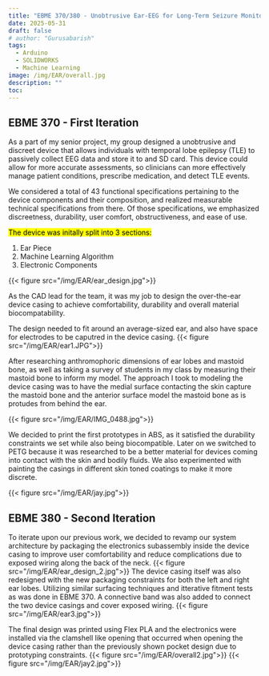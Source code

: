 ```yaml
---
title: "EBME 370/380 - Unobtrusive Ear-EEG for Long-Term Seizure Monitoring"
date: 2025-05-31
draft: false
# author: "Gurusabarish"
tags:
  - Arduino
  - SOLIDWORKS
  - Machine Learning
image: /img/EAR/overall.jpg
description: ""
toc: 
--- 
```


## EBME 370 - First Iteration
As a part of my senior project, my group designed a unobtrusive and discreet device that allows individuals with temporal lobe epilepsy (TLE) to passively collect EEG data and store it to and SD card. This device could allow for more accurate assessments, so clinicians can more effectively manage patient conditions, prescribe medication, and detect TLE events.​

We considered a total of 43 functional specifications pertaining to the device components and their composition, and realized measurable technical specifications from there. Of those specifications, we emphasized discreetness, durability, user comfort, obstructiveness, and ease of use.

 <mark>The device was initally split into 3 sections:</mark>
  1. Ear Piece
  2. Machine Learning Algorithm
  3. Electronic Components


{{< figure src="/img/EAR/ear_design.jpg">}}

As the CAD lead for the team, it was my job to design the over-the-ear device casing to achieve comfortability, durability and overall material biocompatability.

The design needed to fit around an average-sized ear, and also have space for electrodes to be caputred in the device casing. 
{{< figure src="/img/EAR/ear1.JPG">}}
<!-- {{< figure src="/img/EAR/ear2.jpg">}} -->

After researching anthromophoric dimensions of ear lobes and mastoid bone, as well as taking a survey of students in my class by measuring their mastoid bone to inform my model. The approach I took to modeling the device casing was to have the medial surface contacting the skin capture the mastoid bone and the anterior surface model the mastoid bone as is protudes from behind the ear.
<!-- {{< figure src="/img/EAR/IMG_0486.jpg">}} -->
{{< figure src="/img/EAR/IMG_0488.jpg">}}

We decided to print the first prototypes in ABS, as it satisfied the durability constraints we set while also being biocompatible. Later on we switched to PETG because it was researched to be a better material for devices coming into contact with the skin and bodily fluids. We also experimented with painting the casings in different skin toned coatings to make it more discrete.

{{< figure src="/img/EAR/jay.jpg">}}


## EBME 380 - Second Iteration
To iterate upon our previous work, we decided to revamp our system architecture by packaging the electronics subassembly inside the device casing to improve user comfortability and reduce complications due to exposed wiring along the back of the neck.
{{< figure src="/img/EAR/ear_design_2.jpg">}}
The device casing itself was also redesigned with the new packaging constraints for both the left and right ear lobes. Utilizing similar surfacing techniques and itterative fitment tests as was done in EBME 370. A connective band was also added to connect the two device casings and cover exposed wiring.
{{< figure src="/img/EAR/ear3.jpg">}}
<!-- {{< figure src="/img/EAR/ear4.jpg">}} -->
The final design was printed using Flex PLA and the electronics were installed via the clamshell like opening that occurred when opening the device casing rather than the previously shown pocket design due to prototyping constraints.
{{< figure src="/img/EAR/overall2.jpg">}}
{{< figure src="/img/EAR/jay2.jpg">}}